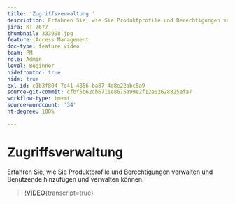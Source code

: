 ```yaml
---
title: 'Zugriffsverwaltung '
description: Erfahren Sie, wie Sie Produktprofile und Berechtigungen verwalten und Benutzende hinzufügen und verwalten können.
jira: KT-7677
thumbnail: 333998.jpg
feature: Access Management
doc-type: feature video
team: PM
role: Admin
level: Beginner
hidefromtoc: true
hide: true
exl-id: c1b3f804-7c41-4856-ba87-4d8e22abc5a9
source-git-commit: cfbf5b62cb6711e8675a99e2f12e02628825efa7
workflow-type: tm+mt
source-wordcount: '34'
ht-degree: 100%

---
```


# Zugriffsverwaltung 

Erfahren Sie, wie Sie Produktprofile und Berechtigungen verwalten und Benutzende hinzufügen und verwalten können.

>[!VIDEO](https://video.tv.adobe.com/v/333998?quality=12&learn=on){transcript=true}
